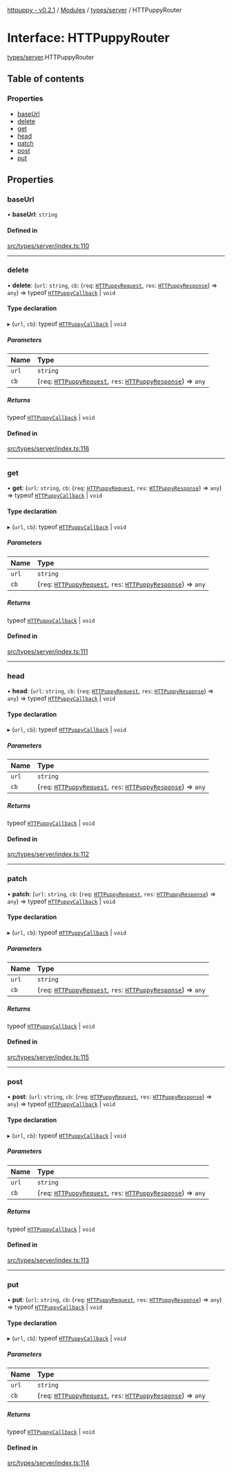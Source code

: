 [httpuppy - v0.2.1](../README.md) / [Modules](../modules.md) / [types/server](../modules/types_server.md) / HTTPuppyRouter

# Interface: HTTPuppyRouter

[types/server](../modules/types_server.md).HTTPuppyRouter

## Table of contents

### Properties

- [baseUrl](types_server.HTTPuppyRouter.md#baseurl)
- [delete](types_server.HTTPuppyRouter.md#delete)
- [get](types_server.HTTPuppyRouter.md#get)
- [head](types_server.HTTPuppyRouter.md#head)
- [patch](types_server.HTTPuppyRouter.md#patch)
- [post](types_server.HTTPuppyRouter.md#post)
- [put](types_server.HTTPuppyRouter.md#put)

## Properties

### baseUrl

• **baseUrl**: `string`

#### Defined in

[src/types/server/index.ts:110](https://github.com/abschill/httpuppy/blob/74b7f27/src/types/server/index.ts#L110)

___

### delete

• **delete**: (`url`: `string`, `cb`: (`req`: [`HTTPuppyRequest`](types_server.HTTPuppyRequest.md), `res`: [`HTTPuppyResponse`](types_server.HTTPuppyResponse.md)) => `any`) => typeof [`HTTPuppyCallback`](../modules/types_server.md#httpuppycallback) \| `void`

#### Type declaration

▸ (`url`, `cb`): typeof [`HTTPuppyCallback`](../modules/types_server.md#httpuppycallback) \| `void`

##### Parameters

| Name | Type |
| :------ | :------ |
| `url` | `string` |
| `cb` | (`req`: [`HTTPuppyRequest`](types_server.HTTPuppyRequest.md), `res`: [`HTTPuppyResponse`](types_server.HTTPuppyResponse.md)) => `any` |

##### Returns

typeof [`HTTPuppyCallback`](../modules/types_server.md#httpuppycallback) \| `void`

#### Defined in

[src/types/server/index.ts:116](https://github.com/abschill/httpuppy/blob/74b7f27/src/types/server/index.ts#L116)

___

### get

• **get**: (`url`: `string`, `cb`: (`req`: [`HTTPuppyRequest`](types_server.HTTPuppyRequest.md), `res`: [`HTTPuppyResponse`](types_server.HTTPuppyResponse.md)) => `any`) => typeof [`HTTPuppyCallback`](../modules/types_server.md#httpuppycallback) \| `void`

#### Type declaration

▸ (`url`, `cb`): typeof [`HTTPuppyCallback`](../modules/types_server.md#httpuppycallback) \| `void`

##### Parameters

| Name | Type |
| :------ | :------ |
| `url` | `string` |
| `cb` | (`req`: [`HTTPuppyRequest`](types_server.HTTPuppyRequest.md), `res`: [`HTTPuppyResponse`](types_server.HTTPuppyResponse.md)) => `any` |

##### Returns

typeof [`HTTPuppyCallback`](../modules/types_server.md#httpuppycallback) \| `void`

#### Defined in

[src/types/server/index.ts:111](https://github.com/abschill/httpuppy/blob/74b7f27/src/types/server/index.ts#L111)

___

### head

• **head**: (`url`: `string`, `cb`: (`req`: [`HTTPuppyRequest`](types_server.HTTPuppyRequest.md), `res`: [`HTTPuppyResponse`](types_server.HTTPuppyResponse.md)) => `any`) => typeof [`HTTPuppyCallback`](../modules/types_server.md#httpuppycallback) \| `void`

#### Type declaration

▸ (`url`, `cb`): typeof [`HTTPuppyCallback`](../modules/types_server.md#httpuppycallback) \| `void`

##### Parameters

| Name | Type |
| :------ | :------ |
| `url` | `string` |
| `cb` | (`req`: [`HTTPuppyRequest`](types_server.HTTPuppyRequest.md), `res`: [`HTTPuppyResponse`](types_server.HTTPuppyResponse.md)) => `any` |

##### Returns

typeof [`HTTPuppyCallback`](../modules/types_server.md#httpuppycallback) \| `void`

#### Defined in

[src/types/server/index.ts:112](https://github.com/abschill/httpuppy/blob/74b7f27/src/types/server/index.ts#L112)

___

### patch

• **patch**: (`url`: `string`, `cb`: (`req`: [`HTTPuppyRequest`](types_server.HTTPuppyRequest.md), `res`: [`HTTPuppyResponse`](types_server.HTTPuppyResponse.md)) => `any`) => typeof [`HTTPuppyCallback`](../modules/types_server.md#httpuppycallback) \| `void`

#### Type declaration

▸ (`url`, `cb`): typeof [`HTTPuppyCallback`](../modules/types_server.md#httpuppycallback) \| `void`

##### Parameters

| Name | Type |
| :------ | :------ |
| `url` | `string` |
| `cb` | (`req`: [`HTTPuppyRequest`](types_server.HTTPuppyRequest.md), `res`: [`HTTPuppyResponse`](types_server.HTTPuppyResponse.md)) => `any` |

##### Returns

typeof [`HTTPuppyCallback`](../modules/types_server.md#httpuppycallback) \| `void`

#### Defined in

[src/types/server/index.ts:115](https://github.com/abschill/httpuppy/blob/74b7f27/src/types/server/index.ts#L115)

___

### post

• **post**: (`url`: `string`, `cb`: (`req`: [`HTTPuppyRequest`](types_server.HTTPuppyRequest.md), `res`: [`HTTPuppyResponse`](types_server.HTTPuppyResponse.md)) => `any`) => typeof [`HTTPuppyCallback`](../modules/types_server.md#httpuppycallback) \| `void`

#### Type declaration

▸ (`url`, `cb`): typeof [`HTTPuppyCallback`](../modules/types_server.md#httpuppycallback) \| `void`

##### Parameters

| Name | Type |
| :------ | :------ |
| `url` | `string` |
| `cb` | (`req`: [`HTTPuppyRequest`](types_server.HTTPuppyRequest.md), `res`: [`HTTPuppyResponse`](types_server.HTTPuppyResponse.md)) => `any` |

##### Returns

typeof [`HTTPuppyCallback`](../modules/types_server.md#httpuppycallback) \| `void`

#### Defined in

[src/types/server/index.ts:113](https://github.com/abschill/httpuppy/blob/74b7f27/src/types/server/index.ts#L113)

___

### put

• **put**: (`url`: `string`, `cb`: (`req`: [`HTTPuppyRequest`](types_server.HTTPuppyRequest.md), `res`: [`HTTPuppyResponse`](types_server.HTTPuppyResponse.md)) => `any`) => typeof [`HTTPuppyCallback`](../modules/types_server.md#httpuppycallback) \| `void`

#### Type declaration

▸ (`url`, `cb`): typeof [`HTTPuppyCallback`](../modules/types_server.md#httpuppycallback) \| `void`

##### Parameters

| Name | Type |
| :------ | :------ |
| `url` | `string` |
| `cb` | (`req`: [`HTTPuppyRequest`](types_server.HTTPuppyRequest.md), `res`: [`HTTPuppyResponse`](types_server.HTTPuppyResponse.md)) => `any` |

##### Returns

typeof [`HTTPuppyCallback`](../modules/types_server.md#httpuppycallback) \| `void`

#### Defined in

[src/types/server/index.ts:114](https://github.com/abschill/httpuppy/blob/74b7f27/src/types/server/index.ts#L114)

